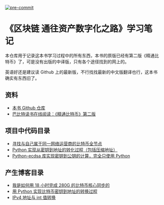 [![pre-commit](https://img.shields.io/badge/pre--commit-enabled-brightgreen?logo=pre-commit&logoColor=white)](https://github.com/pre-commit/pre-commit)

《区块链 通往资产数字化之路》学习笔记
===============================

本仓库用于记录这本书学习过程中的所有东西，本书的原版已经有第二版《精通比特币》了，可是没有出版的中译版，只有各个途径找到的网上的。

英语好还是建议读 Github 上的最新版，不行找找最新的中文版翻译也行，这本书确实有东西旧了。

## 资料

- [本书 Github 仓库](https://github.com/bitcoinbook/bitcoinbook)
- [巴比特读书在线阅读：《精通比特币》第二版](https://book.8btc.com/books/6/masterbitcoin2cn/_book/)

## 项目中代码目录

- [寻找与自己属于同一网络运营商的比特币全节点](./find_same_isp_nodes/find_same_isp_ips.py)
- [Python 实现从密钥到地址的转化过程（包括压缩地址）](./bit-gen-key.py)
- [Python-ecdsa 库实现密钥到公钥的计算，完全只使用 Python](./bit-ecdsa.py)

## 产生博客目录

- [我是如何用 18 小时完成 280G 的比特币核心同步的](https://blog.csdn.net/lnotime/article/details/105506483)
- [用 Python 实现比特币密钥到地址的转换过程](https://blog.csdn.net/lnotime/article/details/105511665)
- [IPv4 地址与 int 值转换](https://blog.csdn.net/lnotime/article/details/105499855)
